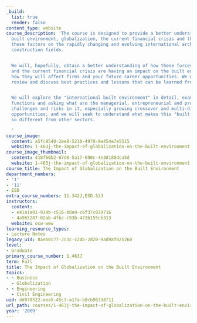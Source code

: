 ```yaml
---
_build:
  list: true
  render: false
content_type: website
course_description: 'The course is designed to provide a better understanding of the
  built environment, globalization, the current financial crisis and the impact of
  these factors on the rapidly changing and evolving international architecture, engineering,
  construction fields.


  We will, hopefully, obtain a better understanding of how these forces of globalization
  and the current financial crisis are having an impact on the built environment and
  how they will affect firms and your future career opportunities. We will also identify,
  review and discuss best practices and lessons that can be learned from recent events.


  We will explore the "international built environment" in detail, examining how it
  functions and asking what are the managerial, entrepreneurial and professional opportunities,
  challenges and risks in it, especially growing crossover and multi-disciplinary
  opportunities; and we will seek to understand what makes this "built environment"
  so different from other sectors.

  '
course_image:
  content: a5fc9540-2ee8-5210-4970-9e454e7e5515
  website: 1-463j-the-impact-of-globalization-on-the-built-environment-fall-2009
course_image_thumbnail:
  content: 418f60b2-87d0-5a17-690c-4e38180dca5d
  website: 1-463j-the-impact-of-globalization-on-the-built-environment-fall-2009
course_title: The Impact of Globalization on the Built Environment
department_numbers:
- '1'
- '11'
- ESD
extra_course_numbers: 11.342J,ESD.53J
instructors:
  content:
  - e41a1a01-914b-c516-b0a9-c6f37c039716
  - 4a965287-02ab-4fbc-c93b-473b155cb313
  website: ocw-www
learning_resource_types:
- Lecture Notes
legacy_uid: 8aeb0c77-2c3c-c24b-2d20-9ad9af825260
level:
- Graduate
primary_course_number: 1.463J
term: Fall
title: The Impact of Globalization on the Built Environment
topics:
- - Business
  - Globalization
- - Engineering
  - Civil Engineering
uid: dd078522-eea5-45c3-a1fa-b8cb96338f11
url_path: courses/1-463j-the-impact-of-globalization-on-the-built-environment-fall-2009
year: '2009'
---
```

